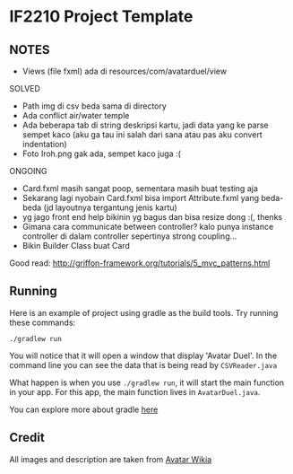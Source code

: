 # IF2210 Project Template

## NOTES
* Views (file fxml) ada di resources/com/avatarduel/view

SOLVED
* Path img di csv beda sama di directory
* Ada conflict air/water temple
* Ada beberapa tab di string deskripsi kartu, jadi data yang ke parse sempet kaco (aku ga tau ini salah dari sana atau pas aku convert indentation)
* Foto Iroh.png gak ada, sempet kaco juga :(

ONGOING
* Card.fxml masih sangat poop, sementara masih buat testing aja
* Sekarang lagi nyobain Card.fxml bisa import Attribute.fxml yang beda-beda (jd layoutnya tergantung jenis kartu)
* yg jago front end help bikinin yg bagus dan bisa resize dong :(, thenks
* Gimana cara communicate between controller? kalo punya instance controller di dalam controller sepertinya strong coupling...
* Bikin Builder Class buat Card

Good read: http://griffon-framework.org/tutorials/5_mvc_patterns.html

## Running
Here is an example of project using gradle as the build tools.
Try running these commands:

`./gradlew run`

You will notice that it will open a window that display 'Avatar Duel'.
In the command line you can see the data that is being read by `CSVReader.java`

What happen is when you use `./gradlew run`, it will start the main function in your app.
For this app, the main function lives in `AvatarDuel.java`.

You can explore more about gradle [here](https://guides.gradle.org/creating-new-gradle-builds/)

## Credit

All images and description are taken from [Avatar Wikia](https://avatar.fandom.com/wiki/Avatar_Wiki)

